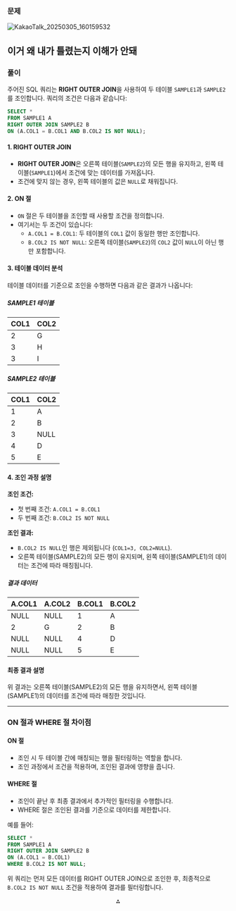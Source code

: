 
### 문제 
![KakaoTalk_20250305_160159532](https://github.com/user-attachments/assets/1570ee72-8a27-4b2b-b2dd-22931d5dceb7)

이거 왜 내가 틀렸는지 이해가 안돼
---

### 풀이

주어진 SQL 쿼리는 **RIGHT OUTER JOIN**을 사용하여 두 테이블 `SAMPLE1`과 `SAMPLE2`를 조인합니다. 쿼리의 조건은 다음과 같습니다:

```sql
SELECT *
FROM SAMPLE1 A
RIGHT OUTER JOIN SAMPLE2 B
ON (A.COL1 = B.COL1 AND B.COL2 IS NOT NULL);
```


#### 1. **RIGHT OUTER JOIN**

- **RIGHT OUTER JOIN**은 오른쪽 테이블(`SAMPLE2`)의 모든 행을 유지하고, 왼쪽 테이블(`SAMPLE1`)에서 조건에 맞는 데이터를 가져옵니다.
- 조건에 맞지 않는 경우, 왼쪽 테이블의 값은 `NULL`로 채워집니다.


#### 2. **ON 절**

- `ON` 절은 두 테이블을 조인할 때 사용할 조건을 정의합니다.
- 여기서는 두 조건이 있습니다:
    - `A.COL1 = B.COL1`: 두 테이블의 `COL1` 값이 동일한 행만 조인합니다.
    - `B.COL2 IS NOT NULL`: 오른쪽 테이블(`SAMPLE2`)의 `COL2` 값이 `NULL`이 아닌 행만 포함합니다.


#### 3. 테이블 데이터 분석

테이블 데이터를 기준으로 조인을 수행하면 다음과 같은 결과가 나옵니다:

##### SAMPLE1 테이블

| COL1 | COL2 |
| :-- | :-- |
| 2 | G |
| 3 | H |
| 3 | I |

##### SAMPLE2 테이블

| COL1 | COL2 |
| :-- | :-- |
| 1 | A |
| 2 | B |
| 3 | NULL |
| 4 | D |
| 5 | E |

#### 4. 조인 과정 설명

**조인 조건:**

- 첫 번째 조건: `A.COL1 = B.COL1`
- 두 번째 조건: `B.COL2 IS NOT NULL`

**조인 결과:**

- `B.COL2 IS NULL`인 행은 제외됩니다 (`COL1=3, COL2=NULL`).
- 오른쪽 테이블(SAMPLE2)의 모든 행이 유지되며, 왼쪽 테이블(SAMPLE1)의 데이터는 조건에 따라 매칭됩니다.


##### 결과 데이터

| A.COL1 | A.COL2 | B.COL1 | B.COL2 |
| :-- | :-- | :-- | :-- |
| NULL | NULL | 1 | A |
| 2 | G | 2 | B |
| NULL | NULL | 4 | D |
| NULL | NULL | 5 | E |

#### 최종 결과 설명

위 결과는 오른쪽 테이블(SAMPLE2)의 모든 행을 유지하면서, 왼쪽 테이블(SAMPLE1)의 데이터를 조건에 따라 매칭한 것입니다.

---

### ON 절과 WHERE 절 차이점

#### **ON 절**

- 조인 시 두 테이블 간에 매칭되는 행을 필터링하는 역할을 합니다.
- 조인 과정에서 조건을 적용하며, 조인된 결과에 영향을 줍니다.


#### **WHERE 절**

- 조인이 끝난 후 최종 결과에서 추가적인 필터링을 수행합니다.
- WHERE 절은 조인된 결과를 기준으로 데이터를 제한합니다.

예를 들어:

```sql
SELECT *
FROM SAMPLE1 A
RIGHT OUTER JOIN SAMPLE2 B
ON (A.COL1 = B.COL1)
WHERE B.COL2 IS NOT NULL;
```

위 쿼리는 먼저 모든 데이터를 RIGHT OUTER JOIN으로 조인한 후, 최종적으로 `B.COL2 IS NOT NULL` 조건을 적용하여 결과를 필터링합니다.

<div style="text-align: center">⁂</div>

[^1]: https://pplx-res.cloudinary.com/image/upload/v1741158189/user_uploads/PwSixfGPgawpTTT/KakaoTalk_20250305_160159532.jpg


